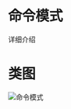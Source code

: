 # 命令模式
详细介绍
# 类图
![命令模式](https://github.com/elvinzeng/java-design-pattern-samples/raw/master/command/diagrams/command.png "command")
